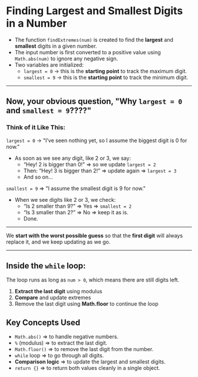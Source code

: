 # Finding Largest and Smallest Digits in a Number

- The function `findExtremes(num)` is created to find the **largest** and **smallest** digits in a given number.
- The input number is first converted to a positive value using `Math.abs(num)` to ignore any negative sign.
- Two variables are initialized:
  - `largest = 0` → this is the **starting point** to track the maximum digit.
  - `smallest = 9` → this is the **starting point** to track the minimum digit.

---

## Now, your obvious question, "Why `largest = 0` and `smallest = 9`????"

###  Think of it Like This:

 `largest = 0` → "I’ve seen nothing yet, so I assume the biggest digit is 0 for now."

- As soon as we see any digit, like 2 or 3, we say:
  - “Hey! 2 is bigger than 0!” => so we update `largest = 2`
  - Then: “Hey! 3 is bigger than 2!” => update again => `largest = 3`
  - And so on...

 `smallest = 9` => "I assume the smallest digit is 9 for now."

- When we see digits like 2 or 3, we check:
  - “Is 2 smaller than 9?” => Yes => `smallest = 2`
  - “Is 3 smaller than 2?” => No => keep it as is.
  - Done.

---

 We **start with the worst possible guess** so that the **first digit** will always replace it, and we keep updating as we go.


---

## Inside the `while` loop:

The loop runs as long as `num > 0`, which means there are still digits left.

1. **Extract the last digit** using modulus
2. **Compare** and update extremes
3. Remove the last digit using **Math.floor** to continue the loop

##  Key Concepts Used

- `Math.abs()` => to handle negative numbers.
- `%` (modulus) => to extract the last digit.
- `Math.floor()` => to remove the last digit from the number.
- `while` loop => to go through all digits.
- **Comparison logic** => to update the largest and smallest digits.
- `return {}` => to return both values cleanly in a single object.

